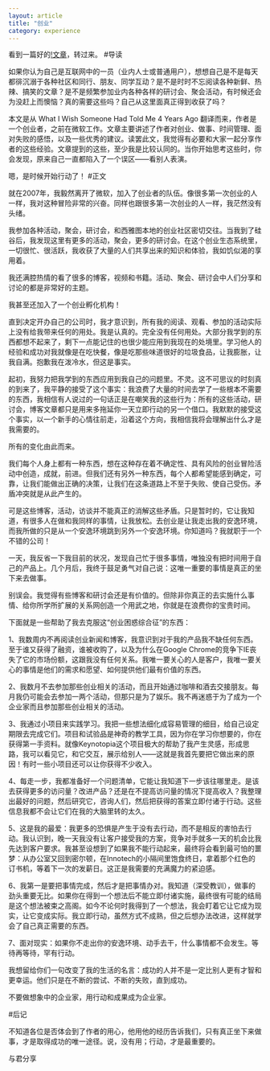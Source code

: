 ```yaml
---
layout: article
title: "创业"
category: experience
---
```

看到一篇好的[!文章](http://www.cnblogs.com/youxin/archive/2011/11/06/2238535.html)，转过来。
#导读

如果你认为自己是互联网中的一员（业内人士或普通用户），想想自己是不是每天都徘沉溺于各种社区和同行、朋友、同学互动？是不是时时不忘阅读各种新鲜、热辣、搞笑的文章？是不是频繁参加业内各种各样的研讨会、聚会活动，有时候还会为没赶上而懊恼？真的需要这些吗？自己从这里面真正得到收获了吗？

本文是从 What I Wish Someone Had Told Me 4 Years Ago 翻译而来，作者是一个创业者，之前在微软工作。文章主要讲述了作者对创业、做事、时间管理、面对失败的感悟，以及一些优秀的建议。读罢此文，我觉得有必要和大家一起分享作者的这些经验。文章提到的这些，至少我是比较认同的。当你开始思考这些时，你会发现，原来自己一直都陷入了一个误区——看别人表演。

嗯，是时候开始行动了！
#正文

就在2007年，我毅然离开了微软，加入了创业者的队伍。像很多第一次创业的人一样，我对这种冒险非常的兴奋。同样也跟很多第一次创业的人一样，我茫然没有头绪。

我参加各种活动，聚会，研讨会，和西雅图本地的创业社区密切交往。当我到了硅谷后，我发现这里有更多的活动，聚会，更多的研讨会。在这个创业生态系统里，一切很忙、很活跃，我收获了大量的人们共享出来的知识和体验，我如饥似渴的享用着。

我还满腔热情的看了很多的博客，视频和书籍。活动、聚会、研讨会中人们分享和讨论的都是非常好的主题。

我甚至还加入了一个创业孵化机构！

直到决定开办自己的公司时，我才意识到，所有我的阅读、观看、参加的活动实际上没有给我带来任何的用处。我是认真的。完全没有任何用处。大部分我学到的东西都想不起来了，剩下一点能记住的也很少能应用到我现在的处境里。学习他人的经验和成功对我就像是在吃快餐，像是吃那些味道很好的垃圾食品，让我膨胀，让我自满。抱歉我在泼冷水，但这是事实。

起初，我努力把我学到的东西应用到我自己的问题里。不灵。这不可思议的时刻真的到来了，我平静的接受了这个事实：我浪费了大量的时间去学了一些根本不需要的东西，我相信有人说过的一句话正是在嘲笑我的这些行为：所有的这些活动，研讨会，博客文章都只是用来多拖延你一天立即行动的另一个借口。我默默的接受这个事实，以一个新手的心情往前走，沿着这个方向，我相信我将会理解出什么才是我需要的。

所有的变化由此而来。

我们每个人身上都有一种东西，想在这种存在着不确定性、具有风险的创业冒险活动中创造，成就，前进。但我们还有另外一种东西，每个人都希望能感到确定，可靠，让我们能做出正确的决策，让我们在这条道路上不至于失败、使自己受伤。矛盾冲突就是从此产生的。

可是这些博客，活动，访谈并不能真正的消解这些矛盾。只是暂时的，它让我知道，有很多人在做和我同样的事情，让我放松。去创业是让我走出我的安逸环境，而我所做的只是从一个安逸环境跳到另外一个安逸环境。你知道吗？我就职于一个不错的公司！

一天，我反省一下我目前的状况，发现自己忙于很多事情，唯独没有把时间用于自己的产品上。几个月后，我终于鼓足勇气对自己说：这唯一重要的事情是真正的坐下来去做事。

别误会。我觉得有些博客和研讨会还是有价值的。但除非你真正的去实施什么事情、给你所学所扩展的关系网创造一个用武之地，你就是在浪费你的宝贵时间。

下面就是一些帮助了我去克服这“创业困惑综合征”的东西：

1、我数周内不再阅读创业新闻和博客，我意识到对于我的产品我不缺任何东西。至于谁又获得了融资，谁被收购了，以及为什么在Google Chrome的竞争下IE丧失了它的市场份额，这跟我没有任何关系。我唯一要关心的人是客户，我唯一要关心的事情是他们的需求和愿望、如何提供他们最有价值的东西。

2、我数月不去参加那些创业相关的活动，而且开始通过咖啡和酒去交接朋友。每月我仍可能会去参加一两个活动，但那只是为了娱乐。我不再迷惑于为了成为一个企业家而且参加那些创业相关的活动。

3、我通过小项目来实践学习。我把一些想法细化成容易管理的细目，给自己设定期限去完成它们。项目和试验品是神奇的教学工具，因为你在学习你想要的，你在获得第一手资料。就像Keynotopia这个项目极大的帮助了我产生灵感，形成思路，我可以看见它，和它交互，展示给别人——这就是我首先要把它做出来的原因！有时一些小项目还可以让你获得不少收入。

4、每走一步，我都准备好一个问题清单，它能让我知道下一步该往哪里走。是该去获得更多的访问量？改进产品？还是在不提高访问量的情况下提高收入？我整理出最好的问题，然后研究它，咨询人们，然后把获得的答案立即付诸于行动。这些信息我都不会让它们在我的大脑里转的太久。

5、这是我的最爱：我更多的恐惧是产生于没有去行动，而不是相反的害怕去行动。我认识到，晚一天我没有让客户接受我的方案，竞争对手就多一天的机会比我先达到客户要求。我甚至设想到了如果我不能行动起来，最终将会看到最可怕的噩梦：从办公室又回到密尔顿，在Innotech的小隔间里饱食终日，拿着那个红色的订书机，等着下一次的发薪日。这正是我需要的充满魔力的紧迫感。

6、我第一是要把事情完成，然后才是把事情办对。我知道（深受教训），做事的劲头重要无比。如果你在得到一个想法后不能立即付诸实施，最终很有可能的结局是这个想法被束之高阁。如今不论何时我得到了一个想法，我会盯着它让它成为现实，让它变成实际。我立即行动，虽然方式不成熟，但之后想办法改进，这样就学会了自己真正需要的东西。

7、面对现实：如果你不走出你的安逸环境、动手去干，什么事情都不会发生。等待再等待，罕有行动。

我想留给你们一句改变了我的生活的名言：成功的人并不是一定比别人更有才智和更幸运。他们只是在不断的尝试、不断的失败，直到成功。

不要做想象中的企业家，用行动和成果成为企业家。

#后记

不知道各位是否体会到了作者的用心，他用他的经历告诉我们，只有真正坐下来做事，才是取得成功的唯一途径。说，没有用；行动，才是最重要的。

与君分享
